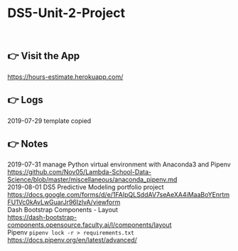 # DS5-Unit-2-Project

<br>

## :point_right: Visit the App  

https://hours-estimate.herokuapp.com/

## :point_right: Logs

2019-07-29 template copied

## :point_right: Notes    

2019-07-31 manage Python virtual environment with Anaconda3 and Pipenv  
https://github.com/Nov05/Lambda-School-Data-Science/blob/master/miscellaneous/anaconda_pipenv.md  
2019-08-01 DS5 Predictive Modeling portfolio project    
https://docs.google.com/forms/d/e/1FAIpQLSddAV7seAeXA4iMaaBoYEnrtmFU1Vc0kAvLwGuarJr96IzlvA/viewform  
Dash Bootstrap Components - Layout  
https://dash-bootstrap-components.opensource.faculty.ai/l/components/layout  
Pipenv `pipenv lock -r > requirements.txt`    
https://docs.pipenv.org/en/latest/advanced/  

